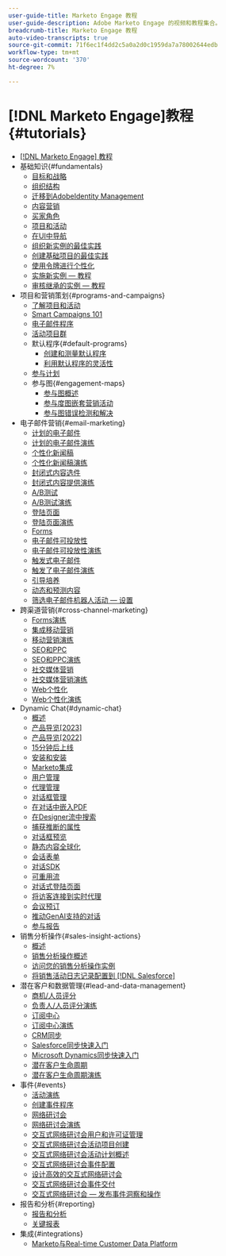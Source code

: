 ```yaml
---
user-guide-title: Marketo Engage 教程
user-guide-description: Adobe Marketo Engage 的视频和教程集合。
breadcrumb-title: Marketo Engage 教程
auto-video-transcripts: true
source-git-commit: 71f6ec1f4dd2c5a0a2d0c1959da7a78002644edb
workflow-type: tm+mt
source-wordcount: '370'
ht-degree: 7%

---
```



# [!DNL Marketo Engage]教程 {#tutorials}

+ [[!DNL Marketo Engage] 教程](/help/_marketo-main/overview.md)
+ 基础知识{#fundamentals}
   + [目标和战略](/help/fundamentals/goals-and-strategy-learn.md)
   + [组织结构](/help/fundamentals/organizational-structure-learn.md)
   + [迁移到AdobeIdentity Management](/help/fundamentals/migrating-to-adobe-identity-management.md)
   + [内容营销](/help/fundamentals/content-marketing-learn.md)
   + [买家角色](/help/fundamentals/buyer-personas-learn.md)
   + [项目和活动](/help/fundamentals/programs-and-campaigns.md)
   + [在UI中导航](/help/fundamentals/ui-navigation.md)
   + [组织新实例的最佳实践](/help/fundamentals/best-practices-to-organize-a-new-instance.md)
   + [创建基础项目的最佳实践](/help/fundamentals/best-practices-for-creating-foundational-programs.md)
   + [使用令牌进行个性化](/help/personalization/personalize-with-tokens.md)
   + [实施新实例 — 教程](https://experienceleague.adobe.com/en/docs/experiences-by-you/implementing-new-instance/overview)
   + [审核继承的实例 — 教程](https://experienceleague.adobe.com/docs/marketo-learn/auditing-an-inherited-instance/overview.html)
+ 项目和营销策划{#programs-and-campaigns}
   + [了解项目和活动](/help/programs/understanding-programs-and-campaigns.md)
   + [Smart Campaigns 101](/help/campaigns/smart-campaigns-101.md)
   + [电子邮件程序](/help/programs/email-programs.md)
   + [活动项目群](/help/programs/event-programs.md)
   + 默认程序{#default-programs}
      + [创建和测量默认程序](/help/programs/create-and-measure-default-programs.md)
      + [利用默认程序的灵活性](/help/programs/leverage-the-flexibility-of-default-programs.md)
   + [参与计划](/help/programs/engagement-programs.md)
   + 参与图{#engagement-maps}
      + [参与图概述](/help/engagement-maps/engagement-map-overview.md)
      + [参与度图嵌套营销活动](/help/engagement-maps/engagement-map-nested-campaign.md)
      + [参与图错误检测和解决](/help/engagement-maps/engagement-map-error-detection-and-resolution.md)
+ 电子邮件营销{#email-marketing}
   + [计划的电子邮件](/help/email-marketing/scheduled-email-learn.md)
   + [计划的电子邮件演练](/help/email-marketing/scheduled-email-watch.md)
   + [个性化新闻稿](/help/email-marketing/personalized-newsletter-learn.md)
   + [个性化新闻稿演练](/help/email-marketing/personalized-newsletter-watch.md)
   + [封闭式内容选件](/help/email-marketing/gated-content-offer-learn.md)
   + [封闭式内容提供演练](/help/email-marketing/gated-content-offer-watch.md)
   + [A/B测试](/help/email-marketing/ab-testing-learn.md)
   + [A/B测试演练](/help/email-marketing/ab-testing-watch.md)
   + [登陆页面](/help/email-marketing/landing-pages-learn.md)
   + [登陆页面演练](/help/email-marketing/landing-pages-watch.md)
   + [Forms](/help/email-marketing/forms-learn.md)
   + [电子邮件可投放性](/help/email-marketing/email-deliverability-learn.md)
   + [电子邮件可投放性演练](/help/email-marketing/email-deliverability-watch.md)
   + [触发式电子邮件](/help/email-marketing/triggered-email-learn.md)
   + [触发了电子邮件演练](/help/email-marketing/triggered-email-watch.md)
   + [引导培养](/help/email-marketing/lead-nuturing-learn.md)
   + [动态和预测内容](/help/email-marketing/dynamic-and-predictive-content-learn.md)
   + [筛选电子邮件机器人活动 — 设置](/help/filtering-email-bot-activities/setup.md)
+ 跨渠道营销{#cross-channel-marketing}
   + [Forms演练](/help/email-marketing/forms-watch.md)
   + [集成移动营销](/help/cross-channel-marketing/mobile-marketing-learn.md)
   + [移动营销演练](/help/cross-channel-marketing/mobile-marketing-watch.md)
   + [SEO和PPC](/help/cross-channel-marketing/seo-and-ppc-learn.md)
   + [SEO和PPC演练](/help/cross-channel-marketing/seo-and-ppc-watch.md)
   + [社交媒体营销](/help/cross-channel-marketing/social-marketing-learn.md)
   + [社交媒体营销演练](/help/cross-channel-marketing/social-marketing-watch.md)
   + [Web个性化](/help/cross-channel-marketing/web-personalization-learn.md)
   + [Web个性化演练](/help/cross-channel-marketing/web-personalization-watch.md)
+ Dynamic Chat{#dynamic-chat}
   + [概述](/help/dynamic-chat/dynamic-chat-overview.md)
   + [产品导览[2023]](/help/dynamic-chat/product-tour.md)
   + [产品导览[2022]](/help/dynamic-chat/product-tour-2022.md)
   + [15分钟后上线](/help/dynamic-chat/go-live-in-15-minutes.md)
   + [安装和安装](/help/dynamic-chat/setup.md)
   + [Marketo集成](/help/dynamic-chat/marketo-integration.md)
   + [用户管理](/help/dynamic-chat/user-management.md)
   + [代理管理](/help/dynamic-chat/agent-management.md)
   + [对话框管理](/help/dynamic-chat/dialogue-management.md)
   + [在对话中嵌入PDF](/help/dynamic-chat/document-cloud-integration.md)
   + [在Designer流中搜索](/help/dynamic-chat/search-in-stream-designer.md)
   + [捕获推断的属性](/help/dynamic-chat/capture-inferred-attributes.md)
   + [对话框预览](/help/dynamic-chat/dialogue-preview.md)
   + [静态内容全球化](/help/dynamic-chat/globalization-of-static-content.md)
   + [会话表单](/help/dynamic-chat/conversational-forms.md)
   + [对话SDK](/help/dynamic-chat/conversations-sdk.md)
   + [可重用流](/help/dynamic-chat/reusable-flows.md)
   + [对话式登陆页面](/help/dynamic-chat/conversational-landing-pages.md)
   + [将访客连接到实时代理](/help/dynamic-chat/connect-visitors-to-live-agents.md)
   + [会议预订](/help/dynamic-chat/meeting-booking.md)
   + [推动GenAI支持的对话](/help/dynamic-chat/gen-ai-features.md)
   + [参与报告](/help/dynamic-chat/engagement-report.md)
+ 销售分析操作{#sales-insight-actions}
   + [概述](/help/sales-insight-actions/overview.md)
   + [销售分析操作概述](/help/sales-insight-actions/sales-insight-actions-overview.md)
   + [访问您的销售分析操作实例](/help/sales-insight-actions/accessing-your-sales-insight-actions-instance.md)
   + [将销售活动日志记录配置到 [!DNL Salesforce]](/help/sales-insight-actions/configure-sales-activity-logging-to-salesforce.md)
+ 潜在客户和数据管理{#lead-and-data-management}
   + [商机/人员评分](/help/lead-and-data-management/lead-scoring-learn.md)
   + [负责人/人员评分演练](/help/lead-and-data-management/lead-scoring-watch.md)
   + [订阅中心](/help/lead-and-data-management/subscription-center-learn.md)
   + [订阅中心演练](/help/lead-and-data-management/subscription-center-watch.md)
   + [CRM同步](/help/lead-and-data-management/crm-sync-learn.md)
   + [Salesforce同步快速入门](/help/integrations/salesforce-sync-setup.md)
   + [Microsoft Dynamics同步快速入门](/help/integrations/microsoft-dynamics-sync-setup.md)
   + [潜在客户生命周期](/help/lead-and-data-management/lead-lifecycle-learn.md)
   + [潜在客户生命周期演练](/help/lead-and-data-management/lead-lifecycle-watch.md)
+ 事件{#events}
   + [活动演练](/help/events/events-watch.md)
   + [创建事件程序](/help/events/events-learn.md)
   + [网络研讨会](/help/events/webinar-learn.md)
   + [网络研讨会演练](/help/events/webinar-watch.md)
   + [交互式网络研讨会用户和许可证管理](/help/events/interactive-webinars-user-and-license-management.md)
   + [交互式网络研讨会活动项目创建](/help/events/interactive-webinars-event-program-creation.md)
   + [交互式网络研讨会活动计划概述](/help/events/interactive-webinars-event-program-overview.md)
   + [交互式网络研讨会事件配置](/help/events/interactive-webinars-event-configuration.md)
   + [设计高效的交互式网络研讨会](/help/events/design-an-effective-interactive-webinar.md)
   + [交互式网络研讨会事件交付](/help/events/interactive-webinars-event-delivery.md)
   + [交互式网络研讨会 — 发布事件洞察和操作](/help/events/interactive-webinars-post-event-insights-and-actions.md)
+ 报告和分析{#reporting}
   + [报告和分析](/help/reporting/reporting-and-analytics.md)
   + [关键报表](/help/reporting/key-reports.md)
+ 集成{#integrations}
   + [Marketo与Real-time Customer Data Platform](https://experienceleague.adobe.com/docs/platform-learn/tutorials/sources/ingest-data-from-marketo.html)
